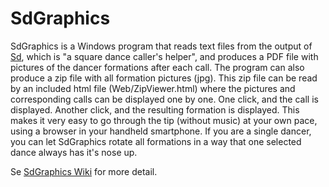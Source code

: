 # SdGraphics
SdGraphics is a Windows program that reads text files from the output of
<a href="http://www.lynette.org/sd/download-pc.html">Sd</a>,
which is "a square dance caller's helper", and produces a PDF file with pictures of the dancer
formations after each call.
The program can also produce a zip file with all formation pictures (jpg).
This zip file can be read by an included html file (Web/ZipViewer.html) where the pictures and corresponding calls can be
displayed one by one. One click, and the call is displayed. Another click, and the resulting formation is displayed. 
This makes it very easy to go through the tip (without music) at your own pace, using a browser in your handheld smartphone.
If you are a single dancer, you can let SdGraphics rotate all formations in a way that one selected dance always has it's nose up.

Se <a href="https://github.com/trygveb/SdGraphics/wiki">SdGraphics Wiki</a> for more detail.